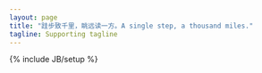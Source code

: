 ```yaml
---
layout: page
title: "跬步致千里，眺远读一方。A single step, a thousand miles."
tagline: Supporting tagline
---
```

{% include JB/setup %}



